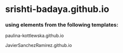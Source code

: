 # srishti-badaya.github.io

### using elements from the following templates: 
paulina-kottlewska.github.io

JavierSanchezRamirez.github.io
